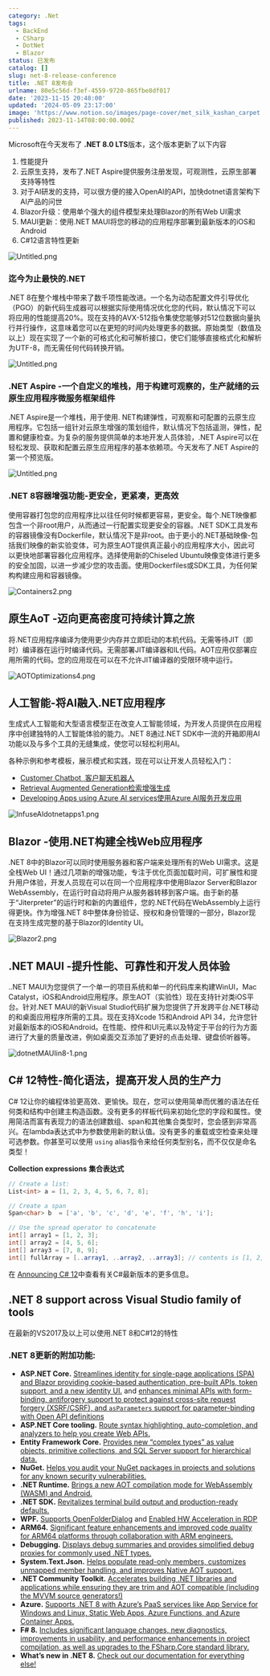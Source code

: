 ```yaml
---
category: .Net
tags:
  - BackEnd
  - CSharp
  - DotNet
  - Blazor
status: 已发布
catalog: []
slug: net-8-release-conference
title: .NET 8发布会
urlname: 80e5c56d-f3ef-4559-9720-865fbe8df017
date: '2023-11-15 20:48:00'
updated: '2024-05-09 23:17:00'
image: 'https://www.notion.so/images/page-cover/met_silk_kashan_carpet.jpg'
published: 2023-11-14T08:00:00.000Z
---
```


Microsoft在今天发布了 **.NET 8.0 LTS**版本，这个版本更新了以下内容

1. 性能提升
2. 云原生支持，发布了.NET Aspire提供服务注册发现，可观测性，云原生部署支持等特性
3. 对于AI研发的支持，可以很方便的接入OpenAI的API，加快dotnet语言架构下AI产品的问世
4. Blazor升级：使用单个强大的组件模型来处理Blazor的所有Web UI需求
5. MAUI更新：使用.NET MAUI将您的移动的应用程序部署到最新版本的iOS和Android
6. C#12语言特性更新

![Untitled.png](https://prod-files-secure.s3.us-west-2.amazonaws.com/5d24fe63-e567-4804-86f9-9fdc62e13082/10cda029-65af-4ea7-b30e-605b2d9e6c57/Untitled.png?X-Amz-Algorithm=AWS4-HMAC-SHA256&X-Amz-Content-Sha256=UNSIGNED-PAYLOAD&X-Amz-Credential=ASIAZI2LB466WRPVUU2Y%2F20250131%2Fus-west-2%2Fs3%2Faws4_request&X-Amz-Date=20250131T213307Z&X-Amz-Expires=3600&X-Amz-Security-Token=IQoJb3JpZ2luX2VjEL3%2F%2F%2F%2F%2F%2F%2F%2F%2F%2FwEaCXVzLXdlc3QtMiJHMEUCICxu4I4yGKNO%2FdA63uLjr9lTDAxfl5JU3PeE0KOftqPSAiEApxIymORFPnh3p979YJvi6N7Pnb8J0ZSdF153MyUTEvkqiAQIxv%2F%2F%2F%2F%2F%2F%2F%2F%2F%2FARAAGgw2Mzc0MjMxODM4MDUiDEfeyjhvQo8AO3nfyyrcA%2F1%2BvSiToGg2rkIcHqcTMTDF7YWmjK22V48U6saRHa%2FUXTLvgrBW%2FiNQf%2Fjyprvewa4OPkuZjj%2BM1ydvSVqCtslTm9PkVlI8pgEkEOxECE%2BPi%2Bgssus%2BSVcqaycgWrR4vn5nKDVulZISx8nWecvlWbglBypjNM4mAACmITeCQTNvqJj2zmdrYi0ILDbI3cBzRye%2FP5l2W2fVgBeHkYfaJ6IcZZe0GucDmcq5PMGFbqv1ldOG6wBfhUpqMC0g3vym%2FtYKYRjF0dl8NIXmrygxHBS%2F0mC6%2FnkcdG3Dk0oZc73jeLFCD2mPffKxv3h4NfNrDjPtGIQRIaFmJDlXN75sXEiLQMpKhjvfvE0YG4Lppryh9Cobgq%2FErItvg%2F%2BNlyckpDGPwGGclHmR2JhVBBVEmOFTXXrX1z55NUeq4elGpjswU8A%2FxQ6H3BWGmCHlk71eKtaA5FmtIe50K%2BJ1DK5DRl8c4KhiznTR7KZw2gBy7aCg2n0EkjagHbgiRQ%2BBNSu%2FoRnHonMrLCiOGpLdaMemTy2nTkK0a0AW0D5hxH7alJWdTvM71X7b7exwSJvR3vZU6pSXJYlwQYo6nBORWrjv38hf91tq%2BZ2Z%2BCxPGdKAKzQfa3pdki1So615LzT0MIf49LwGOqUBA%2FdHVHLY8Ra68Lkm6uksARZZBxg0WLtEJ65CqEMbW%2BojD6vYWH1fE9ESVSBfKT1suyByNvTkEjUUwCMUGPp9tUfeSvbtJCd%2B49I7lt7r6yX4FHYdwovcvaHxzAlLXI%2FyjQ1hPQMnS4dSAq3S07qSoQRVQLjBoXzZjIcWUSvIuUbYA9THF6%2FFuv%2BKxdexlubGEmE3k7BJmkEfvzLqjQ1BykTzMZRj&X-Amz-Signature=8136b606a69cc55d48c81d52468f54aec3dc3f6f2ea1912a17db96fc790c1d4b&X-Amz-SignedHeaders=host&x-id=GetObject)


### **迄今为止最快的.NET**


.NET 8在整个堆栈中带来了数千项性能改进。一个名为动态配置文件引导优化（PGO）的新代码生成器可以根据实际使用情况优化您的代码，默认情况下可以将应用的性能提高20%。现在支持的AVX-512指令集使您能够对512位数据向量执行并行操作，这意味着您可以在更短的时间内处理更多的数据。原始类型（数值及以上）现在实现了一个新的可格式化和可解析接口，使它们能够直接格式化和解析为UTF-8，而无需任何代码转换开销。


![Untitled.png](https://prod-files-secure.s3.us-west-2.amazonaws.com/5d24fe63-e567-4804-86f9-9fdc62e13082/edcbf140-d619-4389-a4a6-f97c113ab9f2/Untitled.png?X-Amz-Algorithm=AWS4-HMAC-SHA256&X-Amz-Content-Sha256=UNSIGNED-PAYLOAD&X-Amz-Credential=ASIAZI2LB466WRPVUU2Y%2F20250131%2Fus-west-2%2Fs3%2Faws4_request&X-Amz-Date=20250131T213307Z&X-Amz-Expires=3600&X-Amz-Security-Token=IQoJb3JpZ2luX2VjEL3%2F%2F%2F%2F%2F%2F%2F%2F%2F%2FwEaCXVzLXdlc3QtMiJHMEUCICxu4I4yGKNO%2FdA63uLjr9lTDAxfl5JU3PeE0KOftqPSAiEApxIymORFPnh3p979YJvi6N7Pnb8J0ZSdF153MyUTEvkqiAQIxv%2F%2F%2F%2F%2F%2F%2F%2F%2F%2FARAAGgw2Mzc0MjMxODM4MDUiDEfeyjhvQo8AO3nfyyrcA%2F1%2BvSiToGg2rkIcHqcTMTDF7YWmjK22V48U6saRHa%2FUXTLvgrBW%2FiNQf%2Fjyprvewa4OPkuZjj%2BM1ydvSVqCtslTm9PkVlI8pgEkEOxECE%2BPi%2Bgssus%2BSVcqaycgWrR4vn5nKDVulZISx8nWecvlWbglBypjNM4mAACmITeCQTNvqJj2zmdrYi0ILDbI3cBzRye%2FP5l2W2fVgBeHkYfaJ6IcZZe0GucDmcq5PMGFbqv1ldOG6wBfhUpqMC0g3vym%2FtYKYRjF0dl8NIXmrygxHBS%2F0mC6%2FnkcdG3Dk0oZc73jeLFCD2mPffKxv3h4NfNrDjPtGIQRIaFmJDlXN75sXEiLQMpKhjvfvE0YG4Lppryh9Cobgq%2FErItvg%2F%2BNlyckpDGPwGGclHmR2JhVBBVEmOFTXXrX1z55NUeq4elGpjswU8A%2FxQ6H3BWGmCHlk71eKtaA5FmtIe50K%2BJ1DK5DRl8c4KhiznTR7KZw2gBy7aCg2n0EkjagHbgiRQ%2BBNSu%2FoRnHonMrLCiOGpLdaMemTy2nTkK0a0AW0D5hxH7alJWdTvM71X7b7exwSJvR3vZU6pSXJYlwQYo6nBORWrjv38hf91tq%2BZ2Z%2BCxPGdKAKzQfa3pdki1So615LzT0MIf49LwGOqUBA%2FdHVHLY8Ra68Lkm6uksARZZBxg0WLtEJ65CqEMbW%2BojD6vYWH1fE9ESVSBfKT1suyByNvTkEjUUwCMUGPp9tUfeSvbtJCd%2B49I7lt7r6yX4FHYdwovcvaHxzAlLXI%2FyjQ1hPQMnS4dSAq3S07qSoQRVQLjBoXzZjIcWUSvIuUbYA9THF6%2FFuv%2BKxdexlubGEmE3k7BJmkEfvzLqjQ1BykTzMZRj&X-Amz-Signature=7d5af8e00cc715f3e3269a0e19433216fb3e165241220f21c8a72fad82311440&X-Amz-SignedHeaders=host&x-id=GetObject)


### **.NET Aspire -一个自定义的堆栈，用于构建可观察的，生产就绪的云原生应用程序微服务框架组件**


.NET Aspire是一个堆栈，用于使用. NET构建弹性，可观察和可配置的云原生应用程序。它包括一组针对云原生增强的策划组件，默认情况下包括遥测，弹性，配置和健康检查。为复杂的服务提供简单的本地开发人员体验，.NET Aspire可以在轻松发现、获取和配置云原生应用程序的基本依赖项。今天发布了.NET Aspire的第一个预览版。


![Untitled.png](https://prod-files-secure.s3.us-west-2.amazonaws.com/5d24fe63-e567-4804-86f9-9fdc62e13082/ff6a34d3-ac25-412d-9204-a7263d00528f/Untitled.png?X-Amz-Algorithm=AWS4-HMAC-SHA256&X-Amz-Content-Sha256=UNSIGNED-PAYLOAD&X-Amz-Credential=ASIAZI2LB466WRPVUU2Y%2F20250131%2Fus-west-2%2Fs3%2Faws4_request&X-Amz-Date=20250131T213307Z&X-Amz-Expires=3600&X-Amz-Security-Token=IQoJb3JpZ2luX2VjEL3%2F%2F%2F%2F%2F%2F%2F%2F%2F%2FwEaCXVzLXdlc3QtMiJHMEUCICxu4I4yGKNO%2FdA63uLjr9lTDAxfl5JU3PeE0KOftqPSAiEApxIymORFPnh3p979YJvi6N7Pnb8J0ZSdF153MyUTEvkqiAQIxv%2F%2F%2F%2F%2F%2F%2F%2F%2F%2FARAAGgw2Mzc0MjMxODM4MDUiDEfeyjhvQo8AO3nfyyrcA%2F1%2BvSiToGg2rkIcHqcTMTDF7YWmjK22V48U6saRHa%2FUXTLvgrBW%2FiNQf%2Fjyprvewa4OPkuZjj%2BM1ydvSVqCtslTm9PkVlI8pgEkEOxECE%2BPi%2Bgssus%2BSVcqaycgWrR4vn5nKDVulZISx8nWecvlWbglBypjNM4mAACmITeCQTNvqJj2zmdrYi0ILDbI3cBzRye%2FP5l2W2fVgBeHkYfaJ6IcZZe0GucDmcq5PMGFbqv1ldOG6wBfhUpqMC0g3vym%2FtYKYRjF0dl8NIXmrygxHBS%2F0mC6%2FnkcdG3Dk0oZc73jeLFCD2mPffKxv3h4NfNrDjPtGIQRIaFmJDlXN75sXEiLQMpKhjvfvE0YG4Lppryh9Cobgq%2FErItvg%2F%2BNlyckpDGPwGGclHmR2JhVBBVEmOFTXXrX1z55NUeq4elGpjswU8A%2FxQ6H3BWGmCHlk71eKtaA5FmtIe50K%2BJ1DK5DRl8c4KhiznTR7KZw2gBy7aCg2n0EkjagHbgiRQ%2BBNSu%2FoRnHonMrLCiOGpLdaMemTy2nTkK0a0AW0D5hxH7alJWdTvM71X7b7exwSJvR3vZU6pSXJYlwQYo6nBORWrjv38hf91tq%2BZ2Z%2BCxPGdKAKzQfa3pdki1So615LzT0MIf49LwGOqUBA%2FdHVHLY8Ra68Lkm6uksARZZBxg0WLtEJ65CqEMbW%2BojD6vYWH1fE9ESVSBfKT1suyByNvTkEjUUwCMUGPp9tUfeSvbtJCd%2B49I7lt7r6yX4FHYdwovcvaHxzAlLXI%2FyjQ1hPQMnS4dSAq3S07qSoQRVQLjBoXzZjIcWUSvIuUbYA9THF6%2FFuv%2BKxdexlubGEmE3k7BJmkEfvzLqjQ1BykTzMZRj&X-Amz-Signature=912d09f03f7ed0d6f7c0e59e6a4c127bc7f989fd5e98aa209c67db526502014b&X-Amz-SignedHeaders=host&x-id=GetObject)


### **.NET 8容器增强功能-更安全，更紧凑，更高效**


使用容器打包您的应用程序比以往任何时候都更容易，更安全。每个.NET映像都包含一个非root用户，从而通过一行配置实现更安全的容器。.NET SDK工具发布的容器镜像没有Dockerfile，默认情况下是非root。由于更小的.NET基础映像-包括我们映像的新实验变体，可为原生AOT提供真正最小的应用程序大小，因此可以更快地部署容器化应用程序。选择使用新的Chiseled Ubuntu映像变体进行更多的安全加固，以进一步减少您的攻击面。使用Dockerfiles或SDK工具，为任何架构构建应用和容器镜像。


![Containers2.png](https://devblogs.microsoft.com/dotnet/wp-content/uploads/sites/10/2023/11/Containers2.png)


## 原生AoT -迈向更高密度可持续计算之旅


将.NET应用程序编译为使用更少内存并立即启动的本机代码。无需等待JIT（即时）编译器在运行时编译代码。无需部署JIT编译器和IL代码。AOT应用仅部署应用所需的代码。您的应用现在可以在不允许JIT编译器的受限环境中运行。


![AOTOptimizations4.png](https://devblogs.microsoft.com/dotnet/wp-content/uploads/sites/10/2023/11/AOTOptimizations4.png)


## 人工智能-将AI融入.NET应用程序


生成式人工智能和大型语言模型正在改变人工智能领域，为开发人员提供在应用程序中创建独特的人工智能体验的能力。.NET 8通过.NET SDK中一流的开箱即用AI功能以及与多个工具的无缝集成，使您可以轻松利用AI。


各种示例和参考模板，展示模式和实践，现在可以让开发人员轻松入门：

- [Customer Chatbot](https://github.com/dotnet/eShop)[ ](https://github.com/dotnet/eShop)[ 客户聊天机器人](https://github.com/dotnet/eShop)
- [Retrieval Augmented Generation](https://github.com/Azure-Samples/azure-search-openai-demo-csharp)[检索增强生成](https://github.com/Azure-Samples/azure-search-openai-demo-csharp)
- [Developing Apps using Azure AI services](https://devblogs.microsoft.com/dotnet/demystifying-retrieval-augmented-generation-with-dotnet/)[使用Azure AI服务开发应用](https://devblogs.microsoft.com/dotnet/demystifying-retrieval-augmented-generation-with-dotnet/)

![InfuseAIdotnetapps1.png](https://devblogs.microsoft.com/dotnet/wp-content/uploads/sites/10/2023/11/InfuseAIdotnetapps1.png)


## Blazor -使用.NET构建全栈Web应用程序


.NET 8中的Blazor可以同时使用服务器和客户端来处理所有的Web UI需求。这是全栈Web UI！通过几项新的增强功能，专注于优化页面加载时间，可扩展性和提升用户体验，开发人员现在可以在同一个应用程序中使用Blazor Server和Blazor WebAssembly，在运行时自动将用户从服务器转移到客户端。由于新的基于“Jiterpreter”的运行时和新的内置组件，您的.NET代码在WebAssembly上运行得更快。作为增强.NET 8中整体身份验证、授权和身份管理的一部分，Blazor现在支持生成完整的基于Blazor的Identity UI。


![Blazor2.png](https://devblogs.microsoft.com/dotnet/wp-content/uploads/sites/10/2023/11/Blazor2.png)


## .NET MAUI -提升性能、可靠性和开发人员体验


..NET MAUI为您提供了一个单一的项目系统和单一的代码库来构建WinUI，Mac Catalyst，iOS和Android应用程序。原生AOT（实验性）现在支持针对类iOS平台。针对.NET MAUI的新Visual Studio代码扩展为您提供了开发跨平台.NET移动的和桌面应用程序所需的工具。现在支持Xcode 15和Android API 34，允许您针对最新版本的iOS和Android。在性能、控件和UI元素以及特定于平台的行为方面进行了大量的质量改进，例如桌面交互添加了更好的点击处理、键盘侦听器等。


![dotnetMAUIin8-1.png](https://devblogs.microsoft.com/dotnet/wp-content/uploads/sites/10/2023/11/dotnetMAUIin8-1.png)


## C# 12特性-简化语法，提高开发人员的生产力


C# 12让你的编程体验更高效、更愉快。现在，您可以使用简单而优雅的语法在任何类和结构中创建主构造函数。没有更多的样板代码来初始化您的字段和属性。使用简洁而富有表现力的语法创建数组、span和其他集合类型时，您会感到非常高兴。在lambda表达式中为参数使用新的默认值。没有更多的重载或空检查来处理可选参数。你甚至可以使用 `using` alias指令来给任何类型别名，而不仅仅是命名类型！


**Collection expressions** **集合表达式**


```c#
// Create a list:
List<int> a = [1, 2, 3, 4, 5, 6, 7, 8];

// Create a span
Span<char> b  = ['a', 'b', 'c', 'd', 'e', 'f', 'h', 'i'];

// Use the spread operator to concatenate
int[] array1 = [1, 2, 3];
int[] array2 = [4, 5, 6];
int[] array3 = [7, 8, 9];
int[] fullArray = [..array1, ..array2, ..array3]; // contents is [1, 2, 3, 4, 5, 6, 7, 8, 9]
```


在 [Announcing C# 12](https://devblogs.microsoft.com/dotnet/announcing-csharp-12)中查看有关C#最新版本的更多信息。


## .NET 8 support across Visual Studio family of tools


在最新的VS2017及以上可以使用.NET 8和C#12的特性


### .NET 8更新的附加功能:

- **ASP.NET Core.** [Streamlines identity for single-page applications (SPA) and Blazor providing cookie-based authentication, pre-built APIs, token support, and a new identity UI.](https://devblogs.microsoft.com/dotnet/whats-new-with-identity-in-dotnet-8/) and [enhances minimal APIs with form-binding, antiforgery support to protect against cross-site request forgery (XSRF/CSRF), and ](https://learn.microsoft.com/aspnet/core/release-notes/aspnetcore-8.0#minimal-apis)[`asParameters`](https://learn.microsoft.com/aspnet/core/release-notes/aspnetcore-8.0#minimal-apis)[ support for parameter-binding with Open API definitions](https://learn.microsoft.com/aspnet/core/release-notes/aspnetcore-8.0#minimal-apis)
- **ASP.NET Core tooling.** [Route syntax highlighting, auto-completion, and analyzers to help you create Web APIs.](https://devblogs.microsoft.com/dotnet/aspnet-core-route-tooling-dotnet-8/)
- **Entity Framework Core.** [Provides new “complex types” as value objects, primitive collections, and SQL Server support for hierarchical data.](https://devblogs.microsoft.com/dotnet/announcing-ef8-rc2/)
- **NuGet.** [Helps you audit your NuGet packages in projects and solutions for any known security vulnerabilities.](https://learn.microsoft.com/nuget/concepts/auditing-packages)
- **.NET Runtime.** [Brings a new AOT compilation mode for WebAssembly (WASM) and Android.](https://devblogs.microsoft.com/dotnet/announcing-dotnet-8-rc1/#androidstripilafteraot-mode-on-android)
- **.NET SDK.** [Revitalizes terminal build output and production-ready defaults.](https://learn.microsoft.com/dotnet/core/whats-new/dotnet-8#net-sdk)
- **WPF.** [Supports OpenFolderDialog](https://devblogs.microsoft.com/dotnet/wpf-file-dialog-improvements-in-dotnet-8/) and [Enabled HW Acceleration in RDP](https://devblogs.microsoft.com/dotnet/announcing-dotnet-8-rc1/#wpf-hardware-acceleration-in-rdp)
- **ARM64.** [Significant feature enhancements and improved code quality for ARM64 platforms through collaboration with ARM engineers.](https://devblogs.microsoft.com/dotnet/this-arm64-performance-in-dotnet-8/)
- **Debugging.** [Displays debug summaries and provides simplified debug proxies for commonly used .NET types.](https://devblogs.microsoft.com/dotnet/debugging-enhancements-in-dotnet-8/)
- **System.Text.Json.** [Helps populate read-only members, customizes unmapped member handling, and improves Native AOT support.](https://devblogs.microsoft.com/dotnet/system-text-json-in-dotnet-8/)
- **.NET Community Toolkit.** [Accelerates building .NET libraries and applications while ensuring they are trim and AOT compatible (including the MVVM source generators!)](https://devblogs.microsoft.com/dotnet/announcing-the-dotnet-community-toolkit-821/)
- **Azure.** [Supports .NET 8 with Azure’s PaaS services like App Service for Windows and Linux, Static Web Apps, Azure Functions, and Azure Container Apps.](https://aka.ms/appservice-dotnet8)
- **F# 8.** [Includes significant language changes, new diagnostics, improvements in usability, and performance enhancements in project compilation, as well as upgrades to the FSharp.Core standard library.](https://devblogs.microsoft.com/dotnet/announcing-fsharp-8/)
- **What’s new in .NET 8.** [Check out our documentation for everything else!](https://learn.microsoft.com/dotnet/core/whats-new/dotnet-8)
